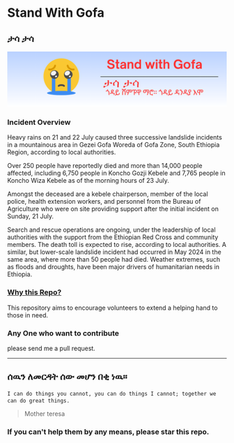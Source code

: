 # Stand With Gofa
## ታሳ ታሳ 
![Taassa](./tasa.png)

### Incident Overview

Heavy rains on 21 and 22 July caused three successive landslide incidents in a mountainous area in Gezei Gofa Woreda of Gofa Zone, South Ethiopia Region, according to local authorities.

Over 250 people have reportedly died and more than 14,000 people affected, including 6,750 people in Koncho Gozji Kebele and 7,765 people in Koncho Wiza Kebele as of the morning hours of 23 July.

Amongst the deceased are a kebele chairperson, member of the local police, health extension workers, and personnel from the Bureau of Agriculture who were on site providing support after the initial incident on Sunday, 21 July.

Search and rescue operations are ongoing, under the leadership of local authorities with the support from the Ethiopian Red Cross and community members. The death toll is expected to rise, according to local authorities. A similar, but lower-scale landslide incident had occurred in May 2024 in the same area, where more than 50 people had died. Weather extremes, such as floods and droughts, have been major drivers of humanitarian needs in Ethiopia.

### <u>Why this Repo?</u>

This repository aims to encourage volunteers to extend a helping hand to those in need.

### Any One who want to contribute
please send me a pull request.

----

## ሰዉን ለመርዳት ሰው መሆን በቂ ነዉ።

``` 
I can do things you cannot, you can do things I cannot; together we can do great things.
```
  > Mother teresa

### If you can't help them by any means, please star this repo.
